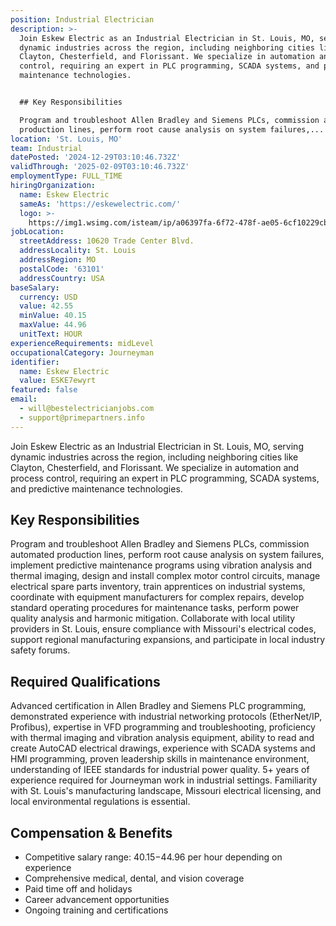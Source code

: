 ```yaml
---
position: Industrial Electrician
description: >-
  Join Eskew Electric as an Industrial Electrician in St. Louis, MO, serving
  dynamic industries across the region, including neighboring cities like
  Clayton, Chesterfield, and Florissant. We specialize in automation and process
  control, requiring an expert in PLC programming, SCADA systems, and predictive
  maintenance technologies. 


  ## Key Responsibilities

  Program and troubleshoot Allen Bradley and Siemens PLCs, commission automated
  production lines, perform root cause analysis on system failures,...
location: 'St. Louis, MO'
team: Industrial
datePosted: '2024-12-29T03:10:46.732Z'
validThrough: '2025-02-09T03:10:46.732Z'
employmentType: FULL_TIME
hiringOrganization:
  name: Eskew Electric
  sameAs: 'https://eskewelectric.com/'
  logo: >-
    https://img1.wsimg.com/isteam/ip/a06397fa-6f72-478f-ae05-6cf10229cbc5/blob-b5037f9.png/:/rs=w:501,h:400,cg:true,m/cr=w:501,h:400/qt=q:95
jobLocation:
  streetAddress: 10620 Trade Center Blvd.
  addressLocality: St. Louis
  addressRegion: MO
  postalCode: '63101'
  addressCountry: USA
baseSalary:
  currency: USD
  value: 42.55
  minValue: 40.15
  maxValue: 44.96
  unitText: HOUR
experienceRequirements: midLevel
occupationalCategory: Journeyman
identifier:
  name: Eskew Electric
  value: ESKE7ewyrt
featured: false
email:
  - will@bestelectricianjobs.com
  - support@primepartners.info
---
```




Join Eskew Electric as an Industrial Electrician in St. Louis, MO, serving dynamic industries across the region, including neighboring cities like Clayton, Chesterfield, and Florissant. We specialize in automation and process control, requiring an expert in PLC programming, SCADA systems, and predictive maintenance technologies. 

## Key Responsibilities
Program and troubleshoot Allen Bradley and Siemens PLCs, commission automated production lines, perform root cause analysis on system failures, implement predictive maintenance programs using vibration analysis and thermal imaging, design and install complex motor control circuits, manage electrical spare parts inventory, train apprentices on industrial systems, coordinate with equipment manufacturers for complex repairs, develop standard operating procedures for maintenance tasks, perform power quality analysis and harmonic mitigation. Collaborate with local utility providers in St. Louis, ensure compliance with Missouri's electrical codes, support regional manufacturing expansions, and participate in local industry safety forums.

## Required Qualifications
Advanced certification in Allen Bradley and Siemens PLC programming, demonstrated experience with industrial networking protocols (EtherNet/IP, Profibus), expertise in VFD programming and troubleshooting, proficiency with thermal imaging and vibration analysis equipment, ability to read and create AutoCAD electrical drawings, experience with SCADA systems and HMI programming, proven leadership skills in maintenance environment, understanding of IEEE standards for industrial power quality. 5+ years of experience required for Journeyman work in industrial settings. Familiarity with St. Louis's manufacturing landscape, Missouri electrical licensing, and local environmental regulations is essential.

## Compensation & Benefits
- Competitive salary range: $40.15-$44.96 per hour depending on experience
- Comprehensive medical, dental, and vision coverage
- Paid time off and holidays
- Career advancement opportunities
- Ongoing training and certifications

